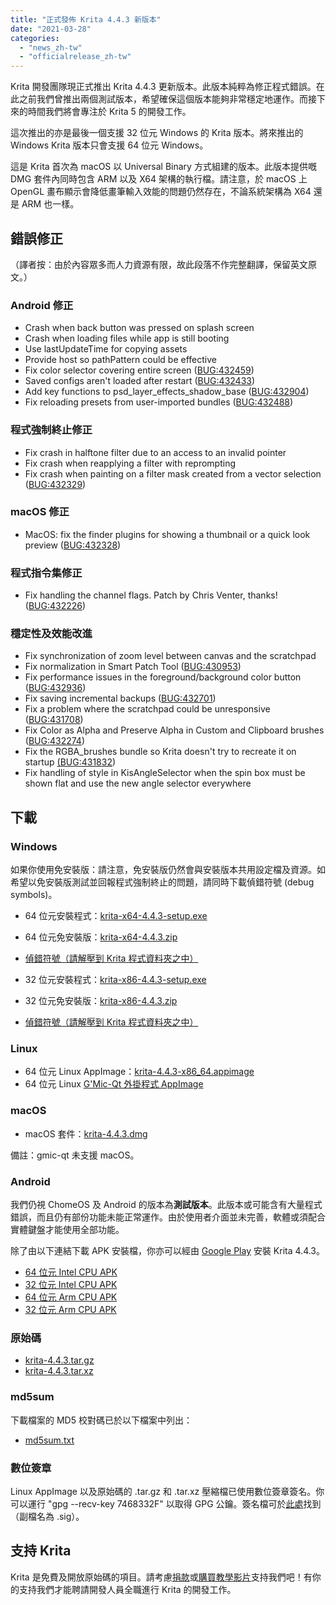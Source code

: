 ```yaml
---
title: "正式發佈 Krita 4.4.3 新版本"
date: "2021-03-28"
categories: 
  - "news_zh-tw"
  - "officialrelease_zh-tw"
---
```


Krita 開發團隊現正式推出 Krita 4.4.3 更新版本。此版本純粹為修正程式錯誤。在此之前我們曾推出兩個測試版本，希望確保這個版本能夠非常穩定地運作。而接下來的時間我們將會專注於 Krita 5 的開發工作。

這次推出的亦是最後一個支援 32 位元 Windows 的 Krita 版本。將來推出的 Windows Krita 版本只會支援 64 位元 Windows。

這是 Krita 首次為 macOS 以 Universal Binary 方式組建的版本。此版本提供嘅 DMG 套件內同時包含 ARM 以及 X64 架構的執行檔。請注意，於 macOS 上 OpenGL 畫布顯示會降低畫筆輸入效能的問題仍然存在，不論系統架構為 X64 還是 ARM 也一樣。

## 錯誤修正

（譯者按：由於內容眾多而人力資源有限，故此段落不作完整翻譯，保留英文原文。）

### Android 修正

- Crash when back button was pressed on splash screen
- Crash when loading files while app is still booting
- Use lastUpdateTime for copying assets
- Provide host so pathPattern could be effective
- Fix color selector covering entire screen ([BUG:432459](https://bugs.kde.org/show_bug.cgi?id=432459))
- Saved configs aren't loaded after restart ([BUG:432433](https://bugs.kde.org/show_bug.cgi?id=432433))
- Add key functions to psd_layer_effects_shadow_base ([BUG:432904](https://bugs.kde.org/show_bug.cgi?id=432904))
- Fix reloading presets from user-imported bundles ([BUG:432488](https://bugs.kde.org/show_bug.cgi?id=432488))

### 程式強制終止修正

- Fix crash in halftone filter due to an access to an invalid pointer
- Fix crash when reapplying a filter with reprompting
- Fix crash when painting on a filter mask created from a vector selection ([BUG:432329](https://bugs.kde.org/show_bug.cgi?id=432329))

### macOS 修正

- MacOS: fix the finder plugins for showing a thumbnail or a quick look preview ([BUG:432328](https://bugs.kde.org/show_bug.cgi?id=432328))

### 程式指令集修正

- Fix handling the channel flags. Patch by Chris Venter, thanks! ([BUG:432226](https://bugs.kde.org/show_bug.cgi?id=432226))

### 穩定性及效能改進

- Fix synchronization of zoom level between canvas and the scratchpad
- Fix normalization in Smart Patch Tool ([BUG:430953](https://bugs.kde.org/show_bug.cgi?id=430953))
- Fix performance issues in the foreground/background color button ([BUG:432936](https://bugs.kde.org/show_bug.cgi?id=432936))
- Fix saving incremental backups ([BUG:432701](https://bugs.kde.org/show_bug.cgi?id=432701))
- Fix a problem where the scratchpad could be unresponsive ([BUG:431708](https://bugs.kde.org/show_bug.cgi?id=431708))
- Fix Color as Alpha and Preserve Alpha in Custom and Clipboard brushes ([BUG:432274](https://bugs.kde.org/show_bug.cgi?id=432274))
- Fix the RGBA_brushes bundle so Krita doesn't try to recreate it on startup [(BUG:431832](https://bugs.kde.org/show_bug.cgi?id=431832))
- Fix handling of style in KisAngleSelector when the spin box must be shown flat and use the new angle selector everywhere

## 下載

### Windows

如果你使用免安裝版：請注意，免安裝版仍然會與安裝版本共用設定檔及資源。如希望以免安裝版測試並回報程式強制終止的問題，請同時下載偵錯符號 (debug symbols)。

- 64 位元安裝程式：[krita-x64-4.4.3-setup.exe](https://download.kde.org/stable/krita/4.4.3/krita-x64-4.4.3-setup.exe)
- 64 位元免安裝版：[krita-x64-4.4.3.zip](https://download.kde.org/stable/krita/4.4.3/krita-x64-4.4.3.zip)
- [偵錯符號（請解壓到 Krita 程式資料夾之中）](https://download.kde.org/stable/krita/4.4.3/krita-x64-4.4.3-dbg.zip)

- 32 位元安裝程式：[krita-x86-4.4.3-setup.exe](https://download.kde.org/stable/krita/4.4.3/krita-x86-4.4.3-setup.exe)
- 32 位元免安裝版：[krita-x86-4.4.3.zip](https://download.kde.org/stable/krita/4.4.3/krita-x86-4.4.3.zip)
- [偵錯符號（請解壓到 Krita 程式資料夾之中）](https://download.kde.org/stable/krita/4.4.3/krita-x86-4.4.3-dbg.zip)

### Linux

- 64 位元 Linux AppImage：[krita-4.4.3-x86_64.appimage](https://download.kde.org/stable/krita/4.4.3/krita-4.4.3-x86_64.appimage)
- 64 位元 Linux [G'Mic-Qt 外掛程式 AppImage](https://download.kde.org/stable/krita/4.4.3/gmic_krita_qt-x86_64.appimage)

### macOS

- macOS 套件：[krita-4.4.3.dmg](https://download.kde.org/stable/krita/4.4.3/krita-4.4.3.dmg)

備註：gmic-qt 未支援 macOS。

### Android

我們仍視 ChomeOS 及 Android 的版本為**測試版本**。此版本或可能含有大量程式錯誤，而且仍有部份功能未能正常運作。由於使用者介面並未完善，軟體或須配合實體鍵盤才能使用全部功能。

除了由以下連結下載 APK 安裝檔，你亦可以經由 [Google Play](https://play.google.com/store/apps/details?id=org.krita) 安裝 Krita 4.4.3。

- [64 位元 Intel CPU APK](https://download.kde.org/stable/krita/4.4.3/krita_x86_64_apk-release.apk)
- [32 位元 Intel CPU APK](https://download.kde.org/stable/krita/4.4.3/krita_x86_apk-release.apk)
- [64 位元 Arm CPU APK](https://download.kde.org/stable/krita/4.4.3/krita_arm64-v8a_apk-release.apk)
- [32 位元 Arm CPU APK](https://download.kde.org/stable/krita/4.4.3/krita_armeabi-v7a_apk-release.apk)

### 原始碼

- [krita-4.4.3.tar.gz](https://download.kde.org/stable/krita/4.4.3/krita-4.4.3.tar.gz)
- [krita-4.4.3.tar.xz](https://download.kde.org/stable/krita/4.4.3/krita-4.4.3.tar.xz)

### md5sum

下載檔案的 MD5 校對碼已於以下檔案中列出：

- [md5sum.txt](https://download.kde.org/stable/krita/4.4.3/md5sum.txt)

### 數位簽章

Linux AppImage 以及原始碼的 .tar.gz 和 .tar.xz 壓縮檔已使用數位簽章簽名。你可以運行 "gpg --recv-key 7468332F" 以取得 GPG 公鑰。簽名檔可於[此處](https://download.kde.org/stable/krita/4.4.3/)找到（副檔名為 .sig）。

## 支持 Krita

Krita 是免費及開放原始碼的項目。請考慮[捐款](https://krita.org/en/support-us/donations/)或[購買教學影片](https://krita.org/en/shop/)支持我們吧！有你的支持我們才能聘請開發人員全職進行 Krita 的開發工作。
